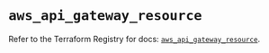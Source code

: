 # `aws_api_gateway_resource`

Refer to the Terraform Registry for docs: [`aws_api_gateway_resource`](https://registry.terraform.io/providers/hashicorp/aws/5.38.0/docs/resources/api_gateway_resource).
